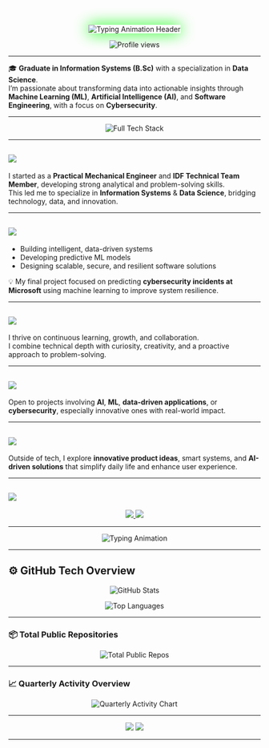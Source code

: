 <!-- Cyber / Data Science Banner -->
<p align="center">
  <img src="https://readme-typing-svg.herokuapp.com?font=Orbitron&color=00FF00&size=50&lines=Bar+Cohen+|+Data+Scientist;Cybersecurity%26Ethical+Hacking+Enthusiast;Passionate+about+AI+Systems;Turning+Data+into+Insight,+and+Curiosity+into+Code;Information+Systems&background=000000&width=1300&height=200&center=true&vCenter=true" 
       alt="Typing Animation Header" 
       style="border: 2; box-shadow: 0 0 30px #00FF00;" />
</p>

<!-- Profile Views -->
<p align="center">
  <img src="https://komarev.com/ghpvc/?username=barcohen&label=Profile+Views&color=00FF00&labelColor=000000&style=flat-square" alt="Profile views"/>
</p>

---

🎓 **Graduate in Information Systems (B.Sc)** with a specialization in **Data Science**.  
I’m passionate about transforming data into actionable insights through **Machine Learning (ML)**, **Artificial Intelligence (AI)**, and **Software Engineering**, with a focus on **Cybersecurity**.

---

<!-- Skills Icons -->
<p align="center">
  <img src="https://skillicons.dev/icons?i=py,jupyter,anaconda,r,pandas,numpy,sklearn,tableau,powerbi,tensorflow,sqlserver,mysql,postgresql,java,html,css,bootstrap,js,php,azure,docker,linux,vscode,git,bash,github&theme=dark&bg=000000" 
       alt="Full Tech Stack" 
       title="Python, R, SQL, ML, Cloud, Cybersecurity Tools"/>
</p>

---

## <img src="https://img.shields.io/badge/-Career%20Overview-0077B5?style=for-the-badge&logoColor=white"/>


I started as a **Practical Mechanical Engineer** and **IDF Technical Team Member**, developing strong analytical and problem-solving skills.  
This led me to specialize in **Information Systems** & **Data Science**, bridging technology, data, and innovation.

---

## <img src="https://img.shields.io/badge/-Focus%20OAreas-FFFF00?style=for-the-badge&logoColor=white"/>

* Building intelligent, data-driven systems  
* Developing predictive ML models  
* Designing scalable, secure, and resilient software solutions  

💡 My final project focused on predicting **cybersecurity incidents at Microsoft** using machine learning to improve system resilience.

---

## <img src="https://img.shields.io/badge/-Driven%20&%20OAdaptable-FF0000?style=for-the-badge&logoColor=white"/>

I thrive on continuous learning, growth, and collaboration.  
I combine technical depth with curiosity, creativity, and a proactive approach to problem-solving.

---

## <img src="https://img.shields.io/badge/-Let’s%20Collaborate!-006400?style=for-the-badge&logoColor=white"/>

Open to projects involving **AI**, **ML**, **data-driven applications**, or **cybersecurity**, especially innovative ones with real-world impact.

---

## <img src="https://img.shields.io/badge/-Fun%20Fact-2F4F4F?style=for-the-badge&logoColor=white"/>

Outside of tech, I explore **innovative product ideas**, smart systems, and **AI-driven solutions** that simplify daily life and enhance user experience.

---

## <img src="https://img.shields.io/badge/-Connect%20with%20Me-0D47A1?style=for-the-badge&logoColor=white"/>

<p align="center">
  <a href="https://www.linkedin.com/in/bar--cohen-" target="_blank">
    <img src="https://img.shields.io/badge/LinkedIn-0077B5?style=for-the-badge&logo=linkedin&logoColor=white"/>
  </a>
  <a href="https://github.com/BarCohen-dot" target="_blank">
    <img src="https://img.shields.io/badge/GitHub-181717?style=for-the-badge&logo=github&logoColor=white"/>
  </a>
</p>

---

<!------------ New ---------->

<!-- 🚀 FUTURISTIC GITHUB OVERVIEW SECTION 🚀 -->

<p align="center">
  <img src="https://readme-typing-svg.herokuapp.com?font=Orbitron&color=00FFCC&size=32&center=true&vCenter=true&width=600&lines=⚡+WELCOME+TO+MY+GITHUB+UNIVERSE+⚡;🧠+DATA+MEETS+CODE+IN+ACTION+💻;🌍+DISCOVER+MY+JOURNEY+THROUGH+TECH+🚀" alt="Typing Animation">
</p>

---

## ⚙️ GitHub Tech Overview

<p align="center">
  <img src="https://github-readme-stats.vercel.app/api?username=BarCohen&show_icons=true&theme=radical&count_private=true&include_all_commits=true&hide_border=true" alt="GitHub Stats">
</p>

<p align="center">
  <img src="https://github-readme-stats.vercel.app/api/top-langs/?username=BarCohen&layout=compact&theme=radical&hide_border=true" alt="Top Languages">
</p>

---

### 📦 Total Public Repositories
<p align="center">
  <img src="https://img.shields.io/badge/Total%20Repos-23-00FFCC?style=for-the-badge&logo=github&logoColor=black" alt="Total Public Repos">
</p>

---

### 📈 Quarterly Activity Overview
<p align="center">
  <img src="https://github-contributor-stats.vercel.app/api?username=BarCohen&combine_all_yearly_contributions=true&theme=radical&limit=4&hide_border=true" alt="Quarterly Activity Chart">
</p>

---

<p align="center">
  <img src="https://img.shields.io/badge/🔧_Coding%20Since-2019-blue?style=for-the-badge&logo=visualstudiocode&logoColor=white">
  <img src="https://img.shields.io/badge/💡_Always%20Learning-Data%20Science%20%7C%20AI%20%7C%20ML-00FFCC?style=for-the-badge">
</p>


---
